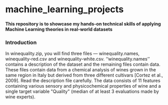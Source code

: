 # machine_learning_projects
#### This repository is to showcase my hands-on technical skills of applying Machine Learning theories in real-world datasets
### Introduction
In winequality.zip, you will find three files — winequality.names, winequality-red.csv and winequality-white.csv. ‘‘winequality.names’’ contains a description of the dataset and the remaining files contain data. These files contain data from a chemical analysis of wines grown in the same region in Italy but derived from three different cultivars [Cortez et al., 2009]. Read the description file carefully. The data consists of 11 features containing various sensory and physicochemical properties of wine and a single target variable "Quality" (median of at least 3 evaluations made by wine experts).
